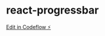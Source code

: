 # react-progressbar

[Edit in Codeflow ⚡️](https://stackblitz.com/~/github.com/theanuraggupta/react-progressbar)